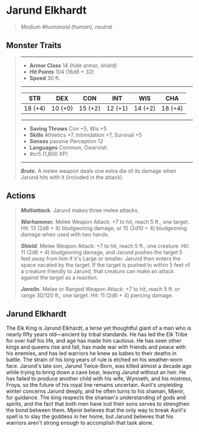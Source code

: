 # Jarund Elkhardt
>*Medium #humanoid (human), neutral*
## Monster Traits
>___
>- **Armor Class** 14 (hide armor, shield)
>- **Hit Points** 104 (16d8 + 32)
>- **Speed** 30 ft.
>___
>|STR|DEX|CON|INT|WIS|CHA|
>|:---:|:---:|:---:|:---:|:---:|:---:|
>|18 (+4)|10 (+0)|15 (+2)|12 (+1)|14 (+2)|18 (+4)|
>___
>- **Saving Throws** Con +5, Wis +5
>- **Skills** Athletics +7, Intimidation +7, Survival +5
>- **Senses** passive Perception 12
>- **Languages** Common, Dwarvish
>- #cr5 (1,800 XP)
>___
>***Brute.*** A melee weapon deals one extra die of its damage when Jarund hits with it (included in the attack).  
>
## Actions
>***Multiattack.*** Jarund makes three melee attacks.  
>
>***Warhammer.*** Melee Weapon Attack: +7 to hit, reach 5 ft., one target. Hit: 13 (2d8 + 4) bludgeoning damage, or 15 (2d10 + 4) bludgeoning damage when used with two hands.  
>
>***Shield.*** Melee Weapon Attack: +7 to hit, reach 5 ft., one creature. Hit: 11 (2d6 + 4) bludgeoning damage, and Jarund pushes the target 5 feet away from him if it's Large or smaller. Jarund then enters the space vacated by the target. If the target is pushed to within 5 feet of a creature friendly to Jarund, that creature can make an attack against the target as a reaction.  
>
>***Javelin.*** Melee  or Ranged Weapon Attack: +7 to hit, reach 5 ft. or range 30/120 ft., one target. Hit: 11 (2d6 + 4) piercing damage.
## Jarund Elkhardt
The Elk King is Jarund Elkhardt, a terse yet thoughtful giant of a man who is nearly fifty years old—ancient by tribal standards. He has led the Elk Tribe for over half his life, and age has made him cautious. He has seen other kings and queens rise and fall, has made war with friends and peace with his enemies, and has led warriors he knew as babes to their deaths in battle. The strain of his long years of rule is etched on his weather-worn face.
Jarund's late son, Jarund Twice-Born, was killed almost a decade ago while trying to bring down a cave bear, leaving Jarund without an heir. He has failed to produce another child with his wife, Wynneth, and his mistress, Froya, so the future of his royal line remains uncertain.
Auril's unyielding winter concerns Jarund deeply, and he often turns to his shaman, Mjenir, for guidance. The king respects the shaman's understanding of gods and spirits, and the fact that both men have lost their sons serves to strengthen the bond between them. Mjenir believes that the only way to break Auril's spell is to slay the goddess in her home, but Jarund believes that his warriors aren't strong enough to accomplish that task alone.